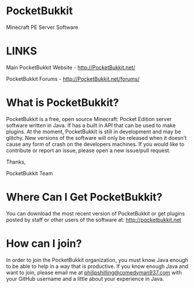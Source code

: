 PocketBukkit
============

Minecraft PE Server Software

LINKS
============
Main PocketBukkit Website - http://PocketBukkit.net/

PocketBukkit Forums - http://PocketBukkit.net/forums/

What is PocketBukkit?
============

PocketBukkit is a free, open source Minecraft: Pocket Edition server software written in Java.  If has a built in API that
can be used to make plugins.  At the moment, PocketBukkit is still in development and may be glitchy.  New versions of the 
software will only be released when it doesn't cause any form of crash on the developers machines.  If you would like to 
contribute or report an issue, please open a new issue/pull request.

Thanks,

PocketBukkit Team

Where Can I Get PocketBukkit?
============

You can download the most recent version of PocketBukkit or get plugins posted by staff or other users of the software at: http://pocketbukkit.net

How can I join?
============

In order to join the PocketBukkit organization, you must know Java enough to be able to help in a way that is productive.  If you know enough Java and want to join, please email me at philipshilling@comedyman937.com with your GitHub username and a little about your experience in Java.
